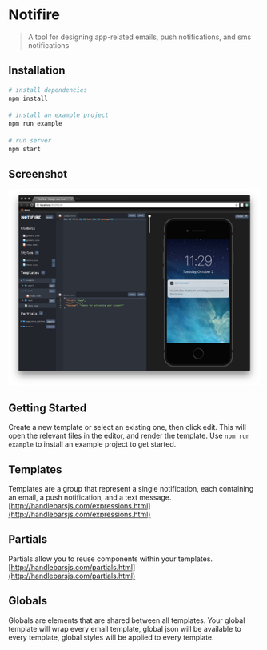 # Notifire

> A tool for designing app-related emails, push notifications, and sms notifications

## Installation

``` bash
# install dependencies
npm install

# install an example project
npm run example

# run server
npm start
```

## Screenshot

![screenshot](/static/screenshot.png?raw=true)

## Getting Started

Create a new template or select an existing one, then click edit. This will open the relevant files in the editor, and render the template. Use `npm run example` to install an example project to get started.

## Templates

Templates are a group that represent a single notification, each containing an email, a push notification, and a text message. [http://handlebarsjs.com/expressions.html](http://handlebarsjs.com/expressions.html)

## Partials

Partials allow you to reuse components within your templates. [http://handlebarsjs.com/partials.html](http://handlebarsjs.com/partials.html)

## Globals

Globals are elements that are shared between all templates. Your global template will wrap every email template, global json will be available to every template, global styles will be applied to every template.